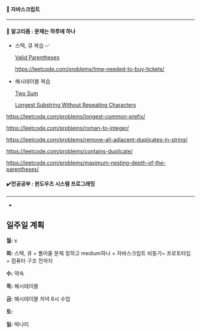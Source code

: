 #### :red_circle: 자바스크립트

---



#### 📖 알고리즘 : 문제는 하루에 하나

* 스택, 큐  복습 :white_check_mark:

  [Valid Parentheses](https://leetcode.com/problems/valid-parentheses)

  https://leetcode.com/problems/time-needed-to-buy-tickets/

* 해시테이블 복습

  [ Two Sum](https://leetcode.com/problems/two-sum)

  [ Longest Substring Without Repeating Characters](https://leetcode.com/problems/longest-substring-without-repeating-characters)



https://leetcode.com/problems/longest-common-prefix/

https://leetcode.com/problems/roman-to-integer/

https://leetcode.com/problems/remove-all-adjacent-duplicates-in-string/

https://leetcode.com/problems/contains-duplicate/

https://leetcode.com/problems/maximum-nesting-depth-of-the-parentheses/




#### ✔️전공공부 : 윈도우즈 시스템 프로그래밍  

------

*  

 

## 일주일 계획

**월:** x

**화:** 스택, 큐  + 풀어줄 문제 정하고 medium하나 + 자바스크립트 비동기~ 프로토타입 + 컴퓨터 구조 전까지

**수:** 약속 

**목:** 해시테이블

**금:** 해시테이블 저녁 8시 수업

**토:**

**일:** 박나리


